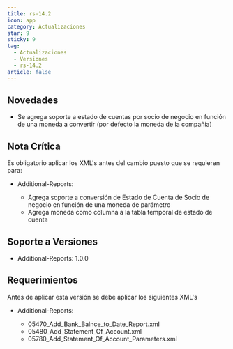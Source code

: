 ```yaml
---
title: rs-14.2
icon: app
category: Actualizaciones
star: 9
sticky: 9
tag:
  - Actualizaciones
  - Versiones
  - rs-14.2
article: false
---
```



## Novedades

- Se agrega soporte a estado de cuentas por socio de negocio en función de una moneda a convertir (por defecto la moneda de la compañía)

## Nota Crítica

Es obligatorio aplicar los XML's antes del cambio puesto que se requieren para:

- Additional-Reports:

  - Agrega soporte a conversión de Estado de Cuenta de Socio de negocio en función de una moneda de parámetro
  - Agrega moneda como columna a la tabla temporal de estado de cuenta

## Soporte a Versiones

- Additional-Reports: 1.0.0

## Requerimientos

Antes de aplicar esta versión se debe aplicar los siguientes XML's

- Additional-Reports:

  - 05470_Add_Bank_Balnce_to_Date_Report.xml
  - 05480_Add_Statement_Of_Account.xml
  - 05780_Add_Statement_Of_Account_Parameters.xml
